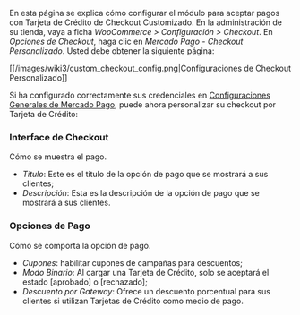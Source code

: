 En esta página se explica cómo configurar el módulo para aceptar pagos con Tarjeta de Crédito de Checkout Customizado. En la administración de su tienda, vaya a ficha *WooCommerce > Configuración > Checkout*. En *Opciones de Checkout*, haga clic en *Mercado Pago - Checkout Personalizado*. Usted debe obtener la siguiente página:

[[/images/wiki3/custom_checkout_config.png|Configuraciones de Checkout Personalizado]]

Si ha configurado correctamente sus credenciales en <a href="https://github.com/mercadopago/cart-woocommerce/wiki/Configuraciones-Generales-de-Mercado-Pago">Configuraciones Generales de Mercado Pago</a>, puede ahora personalizar su checkout por Tarjeta de Crédito:

### Interface de Checkout
Cómo se muestra el pago.
  * *Título*: Este es el título de la opción de pago que se mostrará a sus clientes;
  * *Descripción*: Esta es la descripción de la opción de pago que se mostrará a sus clientes.

### Opciones de Pago
Cómo se comporta la opción de pago.
  * *Cupones*: habilitar cupones de campañas para descuentos;
  * *Modo Binario*: Al cargar una Tarjeta de Crédito, solo se aceptará el estado [aprobado] o [rechazado];
  * *Descuento por Gateway*: Ofrece un descuento porcentual para sus clientes si utilizan Tarjetas de Crédito como medio de pago.